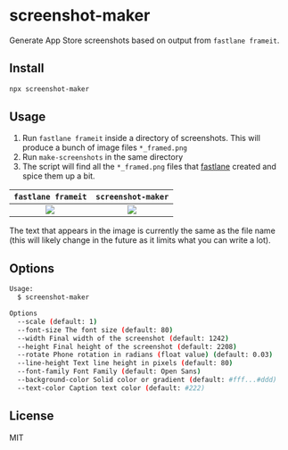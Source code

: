 # screenshot-maker

Generate App Store screenshots based on output from `fastlane frameit`.

## Install

```bash
npx screenshot-maker
```

## Usage

1. Run `fastlane frameit` inside a directory of screenshots. This will produce a bunch of image files `*_framed.png`
2. Run `make-screenshots` in the same directory
3. The script will find all the `*_framed.png` files that [fastlane](https://fastlane.tools/) created and spice them up a bit.

|                                          `fastlane frameit`                                          |                                         `screenshot-maker`                                          |
| :--------------------------------------------------------------------------------------------------: | :-------------------------------------------------------------------------------------------------: |
| ![](https://github.com/ninjagains/screenshot-maker/blob/master/examples/Add%20new%20sets_framed.png) | ![](https://github.com/ninjagains/screenshot-maker/blob/master/examples/Add%20new%20sets_final.png) |

The text that appears in the image is currently the same as the file name (this will likely change in the future as it limits what you can write a lot).

## Options

```bash
Usage:
  $ screenshot-maker

Options
  --scale (default: 1)
  --font-size The font size (default: 80)
  --width Final width of the screenshot (default: 1242)
  --height Final height of the screenshot (default: 2208)
  --rotate Phone rotation in radians (float value) (default: 0.03)
  --line-height Text line height in pixels (default: 80)
  --font-family Font Family (default: Open Sans)
  --background-color Solid color or gradient (default: #fff...#ddd)
  --text-color Caption text color (default: #222)
```

## License

MIT
